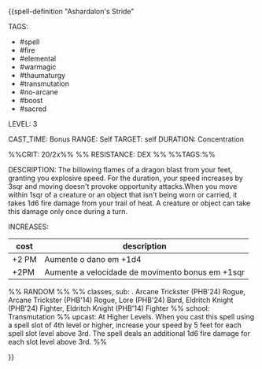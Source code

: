 {{spell-definition "Ashardalon's Stride"

TAGS: 
  - #spell
  - #fire 
  - #elemental 
  - #warmagic 
  - #thaumaturgy 
  - #transmutation 
  - #no-arcane 
  - #boost 
  - #sacred 

LEVEL: 3

CAST_TIME: Bonus
RANGE: Self
TARGET: self
DURATION: Concentration

%%CRIT: 20/2x%%
%% RESISTANCE: DEX %%
%%TAGS:%%

DESCRIPTION:
The billowing flames of a dragon blast from your feet, granting you explosive speed. For the duration, your speed increases by 3sqr and moving doesn't provoke opportunity attacks.When you move within 1sqr of a creature or an object that isn't being worn or carried, it takes 1d6 fire damage from your trail of heat. A creature or object can take this damage only once during a turn.

INCREASES:

| cost  | description                                      |
| ----- | ------------------------------------------------ |
| +2 PM | Aumente o dano em +1d4                           |
| +2PM  | Aumente a velocidade de movimento bonus em +1sqr |


%% RANDOM
%%
%% classes, sub: . Arcane Trickster (PHB'24) Rogue, Arcane Trickster (PHB'14) Rogue, Lore (PHB'24) Bard, Eldritch Knight (PHB'24) Fighter, Eldritch Knight (PHB'14) Fighter
%% school: Transmutation
%% upcast: At Higher Levels. When you cast this spell using a spell slot of 4th level or higher, increase your speed by 5 feet for each spell slot level above 3rd. The spell deals an additional 1d6 fire damage for each slot level above 3rd.
%%


}}